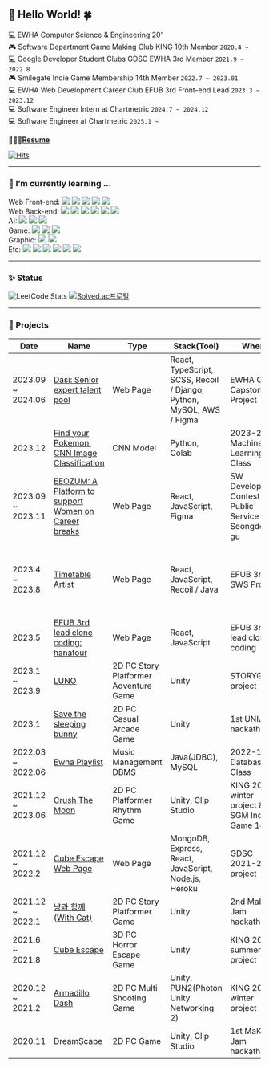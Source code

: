 ## 🐬 Hello World! 🍀
💻 EWHA Computer Science & Engineering 20'<br>
🎮️ Software Department Game Making Club KING 10th Member ```2020.4 ~```<br>
💻 Google Developer Student Clubs GDSC EWHA 3rd Member ```2021.9 ~ 2022.8```<br>
🎮️ Smilegate Indie Game Membership 14th Member ```2022.7 ~ 2023.01```<br>
💻 EWHA Web Development Career Club EFUB 3rd Front-end Lead ```2023.3 ~ 2023.12```<br>
💻 Software Engineer Intern at Chartmetric ```2024.7 ~ 2024.12```<br>
💻 Software Engineer at Chartmetric ```2025.1 ~ ```

👩🏻‍💻[**Resume**](https://drive.google.com/file/d/1xOggItx2KEkaP1yNR8lWPMH7Te9zBpl5/view?usp=sharing)

[![Hits](https://hits.seeyoufarm.com/api/count/incr/badge.svg?url=https%3A%2F%2Fgithub.com%2Fhanby-choi&count_bg=%23C7F6FF&title_bg=%23B0D5FF&icon=github.svg&icon_color=%23E7E7E7&title=hits&edge_flat=false)](https://hits.seeyoufarm.com)
- - -
### 🌱 I’m currently learning ...
Web Front-end: <img src="https://img.shields.io/badge/HTML5-E34F26?style=flat-square&logo=HTML5&logoColor=ffffff"/> 
<img src="https://img.shields.io/badge/CSS-1572B6?style=flat-square&logo=css3&logoColor=white">
<img src="https://img.shields.io/badge/JavaScript-F7DF1E?style=flat-square&logo=javascript&logoColor=black">
<img src="https://img.shields.io/badge/TypeScript-3178C6?style=flat-square&logo=typescript&logoColor=white">
<img src="https://img.shields.io/badge/React-61DAFB?style=flat-square&logo=react&logoColor=black"> <br>
Web Back-end: <img src="https://img.shields.io/badge/Django-092E20?style=flat-square&logo=Django&logoColor=white">
<img src="https://img.shields.io/badge/Python-3776AB?style=flat-square&logo=Python&logoColor=ffffff"/>
<img src="https://img.shields.io/badge/Node.js-339933?style=flat-square&logo=Node.js&logoColor=white">
<img src="https://img.shields.io/badge/MySQL-4479A1?style=flat-square&logo=mysql&logoColor=white"> 
<img src="https://img.shields.io/badge/MariaDB-003545?style=flat-square&logo=mariaDB&logoColor=white">
<img src="https://img.shields.io/badge/MongoDB-47A248?style=flat-square&logo=MongoDB&logoColor=white"><br>
AI: <img src="https://img.shields.io/badge/Python-3776AB?style=flat-square&logo=Python&logoColor=ffffff"/>
<img src="https://img.shields.io/badge/Jupyter-F37626?style=flat-square&logo=Jupyter&logoColor=white">
<img src="https://img.shields.io/badge/Google Colab-F9AB00?style=flat-square&logo=googlecolab&logoColor=white">
<br>
Game: <img src="https://img.shields.io/badge/Unity-000000?style=flat-square&logo=Unity&logoColor=ffffff"/>
<img src="https://img.shields.io/badge/C Sharp-239120.svg?&style=flat-square&logo=Csharp&logoColor=white"/>
<img src="https://img.shields.io/badge/PUN2(Photon)-368AFF?style=flat-square&logo=Photon&logoColor=ffffff"/><br>
Graphic: <img src="https://img.shields.io/badge/Blender-F5792A?style=flat-square&logo=Blender&logoColor=white">
<img src="https://img.shields.io/badge/Figma-F24E1E?style=flat-square&logo=Figma&logoColor=white"> <br> 
Etc: <img src="https://img.shields.io/badge/C++-00599C?style=flat-square&logo=Cplusplus&logoColor=ffffff"/> 
<img src="https://img.shields.io/badge/Java-007396?style=flat-square&logo=Java&logoColor=ffffff"/>
<img src="https://img.shields.io/badge/C-A8B9CC?style=flat-square&logo=C&logoColor=white"/>
<img src="https://img.shields.io/badge/GitHub-181717?style=flat-square&logo=github&logoColor=white"> 
<img src="https://img.shields.io/badge/Linux-FCC624?style=flat-square&logo=Linux&logoColor=ffffff"/> 
<img src="https://img.shields.io/badge/Heroku-430098?style=flat-square&logo=heroku&logoColor=white"> 
- - -
### ✨ Status
![LeetCode Stats](https://leetcard.jacoblin.cool/hanna0135?theme=unicorn&font=Noto%20Serif%20KR)
[![Solved.ac프로필](http://mazassumnida.wtf/api/v2/generate_badge?boj=hanby01)](https://solved.ac/hanby01)
- - -
### 📄 Projects
|Date|Name|Type|Stack(Tool)|Where|Role|Deploy|
|------|---|---|---|---|---|---|
|2023.09 ~ 2024.06 |[Dasi: Senior expert talent pool](https://github.com/orgs/Gamja-dori/repositories)|Web Page|React, TypeScript, SCSS, Recoil / Django, Python, MySQL, AWS / Figma|EWHA CSE Capstone Project|Web Front-end/Back-end Programming, UI/UX Design|[Web](https://www.dasi-expert.com/)|
|2023.12|[Find your Pokemon: CNN Image Classification](https://github.com/SeoYeomm/Find-Your-Pokemon)|CNN Model|Python, Colab|2023-2 Machine Learning Class|Design and code Model Input/Output|[Github](https://github.com/SeoYeomm/Find-Your-Pokemon)|
|2023.09 ~ 2023.11|[EEOZUM: A Platform to support Women on Career breaks](https://github.com/Mt-EB-Rainbow/front)|Web Page|React, JavaScript, Figma|SW Developing Contest for Public Service in Seongdong-gu|Web Front-end Programming, UI/UX Design|[Web](https://eeozum.vercel.app/)|
|2023.4 ~ 2023.8|[Timetable Artist](https://github.com/SamwaMoney/Timetable-Artist-front)|Web Page|React, JavaScript, Recoil / Java|EFUB 3rd SWS Project|Web Front-end Programming, Designing Timetable Scoring Algorithm|[Web](https://time-table-artist.vercel.app/)|
|2023.5|[EFUB 3rd lead clone coding: hanatour](https://github.com/EFUB3-LEAD1/EFUB3-LEAD1-FRONT)|Web Page|React, JavaScript|EFUB 3rd lead clone coding|Front-end Programming|[Web](https://clone.htour.xyz/) |
|2023.1 ~ 2023.9|[LUNO](https://github.com/Team-LUNO/LUNO)|2D PC Story Platformer Adventure Game|Unity|STORYG project|Programming||
|2023.1|[Save the sleeping bunny](https://github.com/hanby-choi/UNIJAM_6)|2D PC Casual Arcade Game|Unity|1st UNIJAM hackathon|Main Programming|[Web](https://hanby-choi.github.io/UNIJAM_Bunny_Web/)|
|2022.03 ~ 2022.06|[Ewha Playlist](https://github.com/flowersayo/Ewha_Playlist)|Music Management DBMS|Java(JDBC), MySQL|2022-1 Database Class|Programming|[GitHub](https://github.com/flowersayo/Ewha_Playlist)|
|2021.12 ~ 2023.06|[Crush The Moon](https://github.com/CrushTheMoon/The-Sweeper)|2D PC Platformer Rhythm Game|Unity, Clip Studio|KING 2021-winter project & SGM Indie Game 14th|Graphic(Art), Programming||
|2021.12 ~ 2022.2|[Cube Escape Web Page](https://github.com/gdscewha-3rd/Project-CubeEscapeWeb)|Web Page|MongoDB, Express, React, JavaScript, Node.js, Heroku|GDSC 2021-2 project|Web Front-end/Back-end Programming|[Web](https://cube-escape-hanby-choi.koyeb.app/)|
|2021.12 ~ 2022.1|[냥과 함께(With Cat)](https://github.com/sunnyineverywhere/MaKingJAM_With-Cat)|2D PC Story Platformer Game|Unity|2nd MaKING Jam hackathon|Programming||
|2021.6 ~ 2021.8|[Cube Escape](https://github.com/Cube-escape/CubeEscape)|3D PC Horror Escape Game|Unity|KING 2021-summer project|Programming|[Web](https://cube-escape-hanby-choi.koyeb.app/)|
|2020.12 ~ 2021.2|[Armadillo Dash](https://github.com/Armadillo-Project/armadillo)|2D PC Multi Shooting Game|Unity, PUN2(Photon Unity Networking 2)|KING 2020-winter project|Programming||
|2020.11|DreamScape|2D PC Game|Unity, Clip Studio|1st MaKING Jam hackathon|Graphic(Art)||
